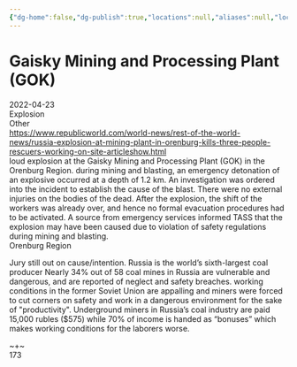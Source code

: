 ```yaml
---
{"dg-home":false,"dg-publish":true,"locations":null,"aliases":null,"location":null,"title":"Gaisky Mining and Processing Plant (GOK)","tag":"explosion, mining, metals, minerals","date":null,"permalink":"/gaisky-mining-and-processing-plant-gok/","dgHomeLink":true,"dgPassFrontmatter":true}
---
```



# Gaisky Mining and Processing Plant (GOK)

2022-04-23  
Explosion  
Other  
https://www.republicworld.com/world-news/rest-of-the-world-news/russia-explosion-at-mining-plant-in-orenburg-kills-three-people-rescuers-working-on-site-articleshow.html  
loud explosion at the Gaisky Mining and Processing Plant (GOK) in the Orenburg Region. during mining and blasting, an emergency detonation of an explosive occurred at a depth of 1.2 km. An investigation was ordered into the incident to establish the cause of the blast. There were no external injuries on the bodies of the dead. After the explosion, the shift of the workers was already over, and hence no formal evacuation procedures had to be activated. A source from emergency services informed TASS that the explosion may have been caused due to violation of safety regulations during mining and blasting.  
Orenburg Region

Jury still out on cause/intention. Russia is the world’s sixth-largest coal producer Nearly 34% out of 58 coal mines in Russia are vulnerable and dangerous, and are reported of neglect and safety breaches. working conditions in the former Soviet Union are appalling and miners were forced to cut corners on safety and work in a dangerous environment for the sake of "productivity". Underground miners in Russia’s coal industry are paid 15,000 rubles ($575) while 70% of income is handed as “bonuses” which makes working conditions for the laborers worse.

~+~  
173

